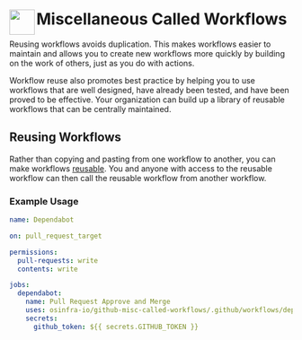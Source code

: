# <img align="left" width="45" height="45" src="https://user-images.githubusercontent.com/1610100/201473670-e0e6bdeb-742f-4be1-a47a-3506309620a3.png"> Miscellaneous Called Workflows

Reusing workflows avoids duplication. This makes workflows easier to maintain and allows you to create new workflows
more quickly by building on the work of others, just as you do with actions.

Workflow reuse also promotes best practice by helping you to use workflows that are well designed, have already been
tested, and have been proved to be effective. Your organization can build up a library of reusable workflows that can
be centrally maintained.

## Reusing Workflows

Rather than copying and pasting from one workflow to another, you can make workflows [reusable](https://docs.github.com/en/actions/learn-github-actions/reusing-workflows). You and anyone with access to the reusable workflow can then call the reusable workflow from another workflow.

### Example Usage

```yaml
name: Dependabot

on: pull_request_target

permissions:
  pull-requests: write
  contents: write

jobs:
  dependabot:
    name: Pull Request Approve and Merge
    uses: osinfra-io/github-misc-called-workflows/.github/workflows/dependabot.yml@v0.0.0
    secrets:
      github_token: ${{ secrets.GITHUB_TOKEN }}
```
